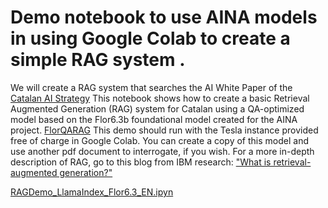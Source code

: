# Demo notebook to use AINA models in using Google Colab to create a simple RAG system . 
We will create a RAG system that searches the AI White Paper of the [Catalan AI Strategy](https://politiquesdigitals.gencat.cat/ca/economia/catalonia-ai)
This notebook shows how to create a basic Retrieval Augmented Generation (RAG) system for Catalan using a QA-optimized model based on the Flor6.3b foundational model created for the AINA project. [FlorQARAG](https://huggingface.co/projecte-aina/FlorQARAG) 
This demo should run with the Tesla instance provided free of charge in Google Colab. You can create a copy of this model and use another pdf document to interrogate, if you wish.
For a more in-depth description of RAG, go to this blog from IBM research: ["What is retrieval-augmented generation?"](https://research.ibm.com/blog/retrieval-augmented-generation-RAG)


[RAGDemo_LlamaIndex_Flor6.3_EN.ipyn](https://github.com/projecte-aina/rag_notebook/blob/main/RAGDemo_LlamaIndex_Flor6.3_EN.ipynb)
